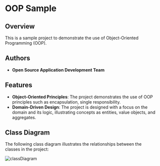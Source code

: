 # OOP Sample

## Overview
This is a sample project to demonstrate the use of Object-Oriented Programming (OOP).

## Authors
- **Open Source Application Development Team**

## Features
- **Object-Oriented Principles**: The project demonstrates the use of OOP principles such as encapsulation, single responsibility.
- **Domain-Driven Design**: The project is designed with a focus on the domain and its logic, illustrating concepts as entities, value objects, and aggregates.

## Class Diagram
The following class diagram illustrates the relationships between the classes in the project:

![classDiagram](https://www.plantuml.com/plantuml/proxy?src=https://raw.githubusercontent.com/upc-pre-202510-1asi0729-4350/oop-sample/refs/heads/master/docs/class-diagram.puml)
